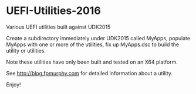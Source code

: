 # UEFI-Utilities-2016

Various UEFI utilities built against UDK2015

Create a subdirectory immediately under UDK2015 called MyApps, populate MyApps with one or more of the utilities, fix up MyApps.dsc to build the utility or utilities.

Note these utilities have only been built and tested on an X64 platform.

See http://blog.fpmurphy.com for detailed information about a utility.

Enjoy!
